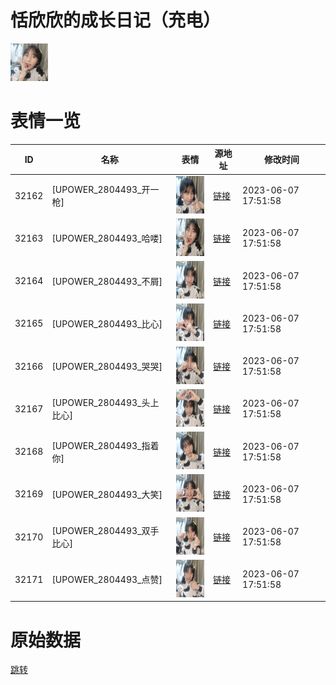 # 恬欣欣的成长日记（充电）

<img src="./cover.jpg" height="60" alt="cover" />

# 表情一览

|ID|名称|表情|源地址|修改时间|
|----|----|----|----|----|
|32162|[UPOWER_2804493_开一枪]|<img src="./pic/032162_%5BUPOWER_2804493_开一枪%5D.jpg" height="60" alt="开一枪"/>|[链接](https://i0.hdslb.com/bfs/garb/e39992d1d0ac3422ae1eab36fb3e559bb4e45649.jpg)|2023-06-07 17:51:58|
|32163|[UPOWER_2804493_哈喽]|<img src="./pic/032163_%5BUPOWER_2804493_哈喽%5D.jpg" height="60" alt="哈喽"/>|[链接](https://i0.hdslb.com/bfs/garb/6ca7459368023fd0b895c707f5f36de4ab930f03.jpg)|2023-06-07 17:51:58|
|32164|[UPOWER_2804493_不屑]|<img src="./pic/032164_%5BUPOWER_2804493_不屑%5D.jpg" height="60" alt="不屑"/>|[链接](https://i0.hdslb.com/bfs/garb/ff50e313b4dfee8d7c6a49a1806c5167c84d563c.jpg)|2023-06-07 17:51:58|
|32165|[UPOWER_2804493_比心]|<img src="./pic/032165_%5BUPOWER_2804493_比心%5D.jpg" height="60" alt="比心"/>|[链接](https://i0.hdslb.com/bfs/garb/f6039a8eb39352137ee3bb005b20050466a61997.jpg)|2023-06-07 17:51:58|
|32166|[UPOWER_2804493_哭哭]|<img src="./pic/032166_%5BUPOWER_2804493_哭哭%5D.jpg" height="60" alt="哭哭"/>|[链接](https://i0.hdslb.com/bfs/garb/fe6cd11bcafd72e3caf8827baac6f93df1f0ac54.jpg)|2023-06-07 17:51:58|
|32167|[UPOWER_2804493_头上比心]|<img src="./pic/032167_%5BUPOWER_2804493_头上比心%5D.jpg" height="60" alt="头上比心"/>|[链接](https://i0.hdslb.com/bfs/garb/af6dce354be32b4f4e08d50b2a66b7ac69151b4e.jpg)|2023-06-07 17:51:58|
|32168|[UPOWER_2804493_指着你]|<img src="./pic/032168_%5BUPOWER_2804493_指着你%5D.jpg" height="60" alt="指着你"/>|[链接](https://i0.hdslb.com/bfs/garb/eaef93af1f58a240151774a3683669151bbf7a2b.jpg)|2023-06-07 17:51:58|
|32169|[UPOWER_2804493_大笑]|<img src="./pic/032169_%5BUPOWER_2804493_大笑%5D.jpg" height="60" alt="大笑"/>|[链接](https://i0.hdslb.com/bfs/garb/c3f101b52cdbd4b54fbb93f86d8397672a0ac056.jpg)|2023-06-07 17:51:58|
|32170|[UPOWER_2804493_双手比心]|<img src="./pic/032170_%5BUPOWER_2804493_双手比心%5D.jpg" height="60" alt="双手比心"/>|[链接](https://i0.hdslb.com/bfs/garb/72b43e1da19f854e69c3bd036db6b47b8a65ff1d.jpg)|2023-06-07 17:51:58|
|32171|[UPOWER_2804493_点赞]|<img src="./pic/032171_%5BUPOWER_2804493_点赞%5D.png" height="60" alt="点赞"/>|[链接](https://i0.hdslb.com/bfs/garb/b7db2f489b77c4117a9ef1d0524f4934b239b4df.png)|2023-06-07 17:51:58|

# 原始数据

[跳转](./raw.json)

